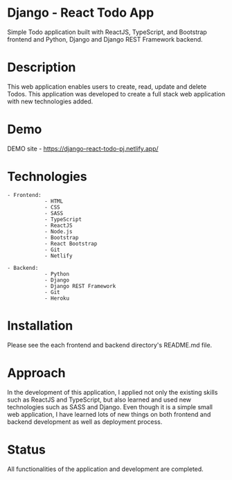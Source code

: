 # Django - React Todo App

Simple Todo application built with ReactJS, TypeScript, and Bootstrap frontend and Python, Django and Django REST Framework backend.

# Description

This web application enables users to create, read, update and delete Todos. This application was developed to create a full stack web application with new technologies added.

# Demo

DEMO site - https://django-react-todo-pj.netlify.app/

# Technologies

    - Frontend:
                - HTML
                - CSS
                - SASS
                - TypeScript
                - ReactJS
                - Node.js
                - Bootstrap
                - React Bootstrap
                - Git
                - Netlify

    - Backend:
                - Python
                - Django
                - Django REST Framework
                - Git
                - Heroku

# Installation

Please see the each frontend and backend directory's README.md file.

# Approach

In the development of this application, I applied not only the existing skills such as ReactJS and TypeScript, but also learned and used new technologies such as SASS and Django. Even though it is a simple small web application, I have learned lots of new things on both frontend and backend development as well as deployment process.

# Status

All functionalities of the application and development are completed.
